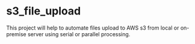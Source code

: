 # s3_file_upload
 This project will help to automate files upload to AWS s3 from local or on-premise server using serial or parallel processing.

